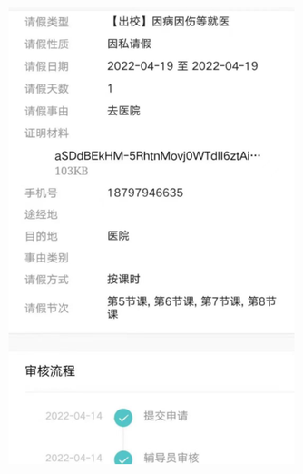 ![](https://github.com/hainanu/hainanu.github.io/blob/main/imgs/AD1B242D65D5E34315024968DB1EDE3F.jpg)
